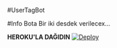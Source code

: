 #UserTagBot

#Info 
Bota Bir iki desdek verilecex...





<b>HEROKU'LA DAĞIDIN</b>
[![Deploy](https://www.herokucdn.com/deploy/button.svg)](https://heroku.com/deploy?template=https://github.com/Raviveyis/Tagbotum.git)
#
